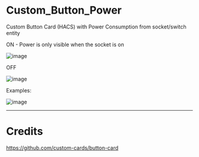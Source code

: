 # Custom_Button_Power
Custom Button Card (HACS) with Power Consumption from socket/switch entity


ON - Power is only visible when the socket is on

![image](https://user-images.githubusercontent.com/74264882/149375432-47167284-b3ac-4c78-ab26-9436811fb51b.png)

OFF

![image](https://user-images.githubusercontent.com/74264882/149375514-18d71009-b416-4362-84f3-0e47bd910bd4.png)

Examples:

![image](https://user-images.githubusercontent.com/74264882/149377357-8f0389f3-c8c2-459c-b9a2-31f54a20aa07.png)


-----------------------------------------------------------------------------------------------------
# Credits
https://github.com/custom-cards/button-card
